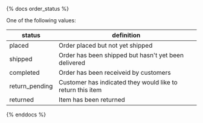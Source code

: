 {% docs order_status %}

One of the following values:

|status         |definition                                                 |
|---------------|-----------------------------------------------------------|
|placed         |Order placed but not yet shipped                           |
|shipped        |Order has been shipped but hasn't yet been delivered       |
|completed      |Order has been receiveid by customers                      |
|return_pending |Customer has indicated they would like to return this item |
|returned       |Item has been returned                                     | 

{% enddocs %}
